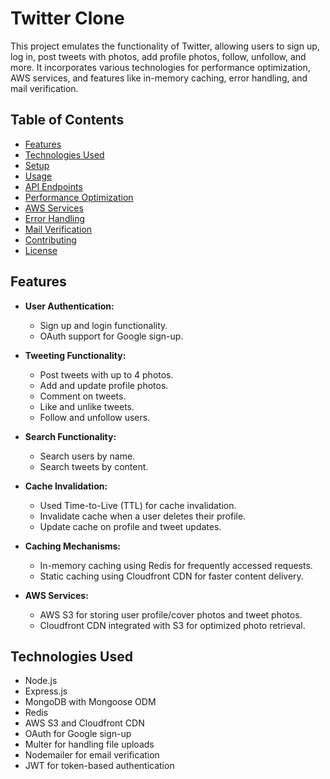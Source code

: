 # Twitter Clone

This project emulates the functionality of Twitter, allowing users to sign up, log in, post tweets with photos, add profile photos, follow, unfollow, and more. It incorporates various technologies for performance optimization, AWS services, and features like in-memory caching, error handling, and mail verification.

## Table of Contents
- [Features](#features)
- [Technologies Used](#technologies-used)
- [Setup](#setup)
- [Usage](#usage)
- [API Endpoints](#api-endpoints)
- [Performance Optimization](#performance-optimization)
- [AWS Services](#aws-services)
- [Error Handling](#error-handling)
- [Mail Verification](#mail-verification)
- [Contributing](#contributing)
- [License](#license)

## Features
- **User Authentication:**
  - Sign up and login functionality.
  - OAuth support for Google sign-up.

- **Tweeting Functionality:**
  - Post tweets with up to 4 photos.
  - Add and update profile photos.
  - Comment on tweets.
  - Like and unlike tweets.
  - Follow and unfollow users.

- **Search Functionality:**
  - Search users by name.
  - Search tweets by content.

- **Cache Invalidation:**
  - Used Time-to-Live (TTL) for cache invalidation.
  - Invalidate cache when a user deletes their profile.
  - Update cache on profile and tweet updates.

- **Caching Mechanisms:**
  - In-memory caching using Redis for frequently accessed requests.
  - Static caching using Cloudfront CDN for faster content delivery.

- **AWS Services:**
  - AWS S3 for storing user profile/cover photos and tweet photos.
  - Cloudfront CDN integrated with S3 for optimized photo retrieval.

## Technologies Used
- Node.js
- Express.js
- MongoDB with Mongoose ODM
- Redis
- AWS S3 and Cloudfront CDN
- OAuth for Google sign-up
- Multer for handling file uploads
- Nodemailer for email verification
- JWT for token-based authentication
